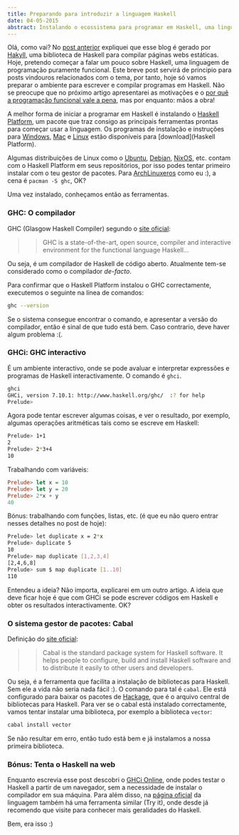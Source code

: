 ```yaml
---
title: Preparando para introduzir a linguagem Haskell
date: 04-05-2015
abstract: Instalando o ecossistema para programar em Haskell, uma linguagem puramente funcional de propósito geral. Conheça o compilador GHC, o interpretador GHCi e cabal, o gestor de pacotes haskell
---
```



Olá, como vai? No [post anterior] expliquei que esse blog é gerado por [Hakyll],
uma biblioteca de Haskell para compilar páginas webs estáticas. Hoje, pretendo
começar a falar um pouco sobre Haskell, uma linguagem de programação puramente
funcional. Este breve post servirá de principio para posts vindouros
relacionados com o tema, por tanto, hoje só vamos preparar o ambiente para
escrever e compilar programas em Haskell. Não se preocupe que no próximo artigo
apresentarei as motivações e o [por quê a programação funcional vale a
pena](https://www.cs.kent.ac.uk/people/staff/dat/miranda/whyfp90.pdf), mas por
enquanto: mãos a obra!

A melhor forma de iniciar a programar em Haskell é instalando o [Haskell
Platform], um pacote que traz consigo as principais ferramentas prontas para
começar usar a linguagem. Os programas de instalação e instruções para
[Windows], [Mac] e [Linux] estão disponíveis para [download](Haskell Platform).

Algumas distribuições de Linux como o [Ubuntu], [Debian], [NixOS], etc. contam
com o Haskell Platform em seus repositórios, por isso podes tentar primeiro
instalar com o teu gestor de pacotes. Para [ArchLinuxeros] como eu :), a cena é
`pacman -S ghc`, OK?

Uma vez instalado, conheçamos então as ferramentas.

### GHC: O compilador

GHC (Glasgow Haskell Compiler) segundo o [site oficial](https://www.haskell.org/ghc/):

>> GHC is a state-of-the-art, open source, compiler and interactive environment
for the functional language Haskell...

Ou seja, é um compilador de Haskell de código aberto. Atualmente tem-se
considerado como o compilador *de-facto*.

Para confirmar que o Haskell Platform instalou o GHC correctamente, executemos o
seguinte na línea de comandos:

```bash
ghc --version
```

Se o sistema consegue encontrar o comando, e apresentar a versão do compilador,
então é sinal de que tudo está bem. Caso contrario, deve haver algum problema
:(.

### GHCi: GHC interactivo

É um ambiente interactivo, onde se pode avaluar e interpretar expressões e
programas de Haskell interactivamente. O comando é `ghci`.

```bash
ghci
GHCi, version 7.10.1: http://www.haskell.org/ghc/  :? for help
Prelude>
```

Agora pode tentar escrever algumas coisas, e ver o resultado, por exemplo,
algumas operações aritméticas tais como se escreve em Haskell:

```bash
Prelude> 1+1
2
Prelude> 2*3+4
10
```

Trabalhando com variáveis:

```haskell
Prelude> let x = 10
Prelude> let y = 20
Prelude> 2*x + y
40
```

Bónus: trabalhando com funções, listas, etc. (é que eu não quero entrar nesses
detalhes no post de hoje):

```bash
Prelude> let duplicate x = 2*x
Prelude> duplicate 5
10
Prelude> map duplicate [1,2,3,4]
[2,4,6,8]
Prelude> sum $ map duplicate [1..10]
110
```

Entendeu a ideia? Não importa, explicarei em um outro artigo. A ideia que deve
ficar hoje é que com GHCi se pode escrever códigos em Haskell e obter os
resultados interactivamente. OK?

### O sistema gestor de pacotes: Cabal

Definição do [site oficial](https://www.haskell.org/cabal/users-guide/):

>> Cabal is the standard package system for Haskell software. It helps people to
configure, build and install Haskell software and to distribute it easily to
other users and developers.

Ou seja, é a ferramenta que facilita a instalação de bibliotecas para Haskell.
Sem ele a vida não seria nada fácil :). O comando para tal é `cabal`. Ele está
configurado para baixar os pacotes de [Hackage], que é o arquivo central de
bibliotecas para Haskell. Para ver se o cabal está instalado correctamente, vamos
tentar instalar uma biblioteca, por exemplo a biblioteca `vector`:

```bash
cabal install vector
```

Se não resultar em erro, então tudo está bem e já instalamos a nossa primeira
biblioteca.


### Bónus: Tenta o Haskell na web

Enquanto escrevia esse post descobri o [GHCi Online], onde podes testar o
Haskell a partir de um navegador, sem a necessidade de instalar o compilador em
sua máquina. Para além disso, na [página oficial](https://www.haskell.org/) da
linguagem também há uma ferramenta similar (Try it), onde desde já recomendo que
visite para conhecer mais geralidades do Haskell.

Bem, era isso :)


[Haskell]: https://www.haskell.org/
[post anterior]: /posts/2015-05-01-como-esse-blog-e-gerado.html
[Hakyll]: http://jaspervdj.be/hakyll/
[wfpm]: https://www.cs.kent.ac.uk/people/staff/dat/miranda/whyfp90.pdf
[Haskell Platform]: https://www.haskell.org/platform/index.html
[Windows]: https://www.haskell.org/platform/windows.html
[Mac]: https://www.haskell.org/platform/mac.html
[Linux]: https://www.haskell.org/platform/linux.html
[Ubuntu]: http://packages.ubuntu.com/haskell-platform
[Debian]: http://packages.debian.org/haskell-platform
[NixOS]: http://hydra.nixos.org/job/nixpkgs/trunk/haskellPlatform
[cabal]: https://www.haskell.org/cabal/users-guide/
[ArchLinuxeros]: https://www.archlinux.org/packages/extra/x86_64/ghc/
[Hackage]: https://hackage.haskell.org/
[GHCi Online]: http://ghc.io/
